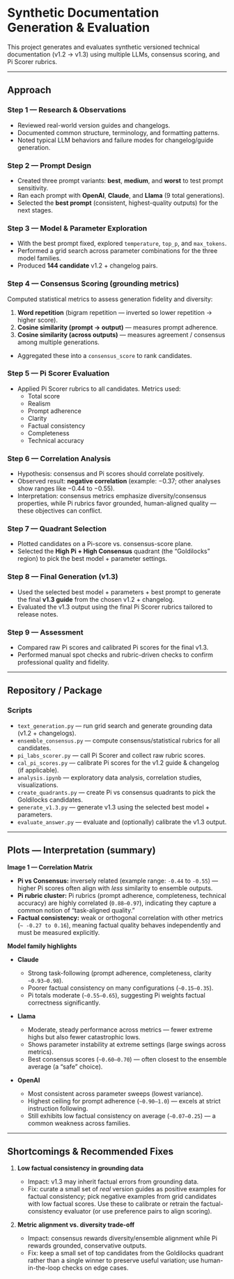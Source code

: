 # Synthetic Documentation Generation & Evaluation

This project generates and evaluates synthetic versioned technical documentation (v1.2 → v1.3) using multiple LLMs, consensus scoring, and Pi Scorer rubrics.

---

## Approach

### Step 1 — Research & Observations
- Reviewed real-world version guides and changelogs.  
- Documented common structure, terminology, and formatting patterns.  
- Noted typical LLM behaviors and failure modes for changelog/guide generation.

### Step 2 — Prompt Design
- Created three prompt variants: **best**, **medium**, and **worst** to test prompt sensitivity.  
- Ran each prompt with **OpenAI**, **Claude**, and **Llama** (9 total generations).  
- Selected the **best prompt** (consistent, highest-quality outputs) for the next stages.

### Step 3 — Model & Parameter Exploration
- With the best prompt fixed, explored `temperature`, `top_p`, and `max_tokens`.  
- Performed a grid search across parameter combinations for the three model families.  
- Produced **144 candidate** v1.2 + changelog pairs.

### Step 4 — Consensus Scoring (grounding metrics)
Computed statistical metrics to assess generation fidelity and diversity:
1. **Word repetition** (bigram repetition — inverted so lower repetition → higher score).  
2. **Cosine similarity (prompt → output)** — measures prompt adherence.  
3. **Cosine similarity (across outputs)** — measures agreement / consensus among multiple generations.  
- Aggregated these into a `consensus_score` to rank candidates.

### Step 5 — Pi Scorer Evaluation
- Applied Pi Scorer rubrics to all candidates. Metrics used:
  - Total score  
  - Realism  
  - Prompt adherence  
  - Clarity  
  - Factual consistency  
  - Completeness  
  - Technical accuracy

### Step 6 — Correlation Analysis
- Hypothesis: consensus and Pi scores should correlate positively.  
- Observed result: **negative correlation** (example: −0.37; other analyses show ranges like −0.44 to −0.55).  
- Interpretation: consensus metrics emphasize diversity/consensus properties, while Pi rubrics favor grounded, human-aligned quality — these objectives can conflict.

### Step 7 — Quadrant Selection
- Plotted candidates on a Pi-score vs. consensus-score plane.  
- Selected the **High Pi + High Consensus** quadrant (the “Goldilocks” region) to pick the best model + parameter settings.

### Step 8 — Final Generation (v1.3)
- Used the selected best model + parameters + best prompt to generate the final **v1.3 guide** from the chosen v1.2 + changelog.  
- Evaluated the v1.3 output using the final Pi Scorer rubrics tailored to release notes.

### Step 9 — Assessment
- Compared raw Pi scores and calibrated Pi scores for the final v1.3.  
- Performed manual spot checks and rubric-driven checks to confirm professional quality and fidelity.

---

## Repository / Package

### Scripts
- `text_generation.py` — run grid search and generate grounding data (v1.2 + changelogs).  
- `ensemble_consensus.py` — compute consensus/statistical rubrics for all candidates.  
- `pi_labs_scorer.py` — call Pi Scorer and collect raw rubric scores.  
- `cal_pi_scores.py` — calibrate Pi scores for the v1.2 guide & changelog (if applicable).  
- `analysis.ipynb` — exploratory data analysis, correlation studies, visualizations.  
- `create_quadrants.py` — create Pi vs consensus quadrants to pick the Goldilocks candidates.  
- `generate_v1.3.py` — generate v1.3 using the selected best model + parameters.  
- `evaluate_answer.py` — evaluate and (optionally) calibrate the v1.3 output.

---

## Plots — Interpretation (summary)

**Image 1 — Correlation Matrix**
- **Pi vs Consensus:** inversely related (example range: `-0.44` to `-0.55`) — higher Pi scores often align with *less* similarity to ensemble outputs.  
- **Pi rubric cluster:** Pi rubrics (prompt adherence, completeness, technical accuracy) are highly correlated (`0.88–0.97`), indicating they capture a common notion of “task-aligned quality.”  
- **Factual consistency:** weak or orthogonal correlation with other metrics (`~ -0.27 to 0.16`), meaning factual quality behaves independently and must be measured explicitly.

**Model family highlights**
- **Claude**
  - Strong task-following (prompt adherence, completeness, clarity `~0.93–0.98`).  
  - Poorer factual consistency on many configurations (`~0.15–0.35`).  
  - Pi totals moderate (`~0.55–0.65`), suggesting Pi weights factual correctness significantly.

- **Llama**
  - Moderate, steady performance across metrics — fewer extreme highs but also fewer catastrophic lows.  
  - Shows parameter instability at extreme settings (large swings across metrics).  
  - Best consensus scores (`~0.60–0.70`) — often closest to the ensemble average (a “safe” choice).

- **OpenAI**
  - Most consistent across parameter sweeps (lowest variance).  
  - Highest ceiling for prompt adherence (`~0.90–1.0`) — excels at strict instruction following.  
  - Still exhibits low factual consistency on average (`~0.07–0.25`) — a common weakness across families.

---

## Shortcomings & Recommended Fixes

1. **Low factual consistency in grounding data**  
   - Impact: v1.3 may inherit factual errors from grounding data.  
   - Fix: curate a small set of *real* version guides as positive examples for factual consistency; pick negative examples from grid candidates with low factual scores. Use these to calibrate or retrain the factual-consistency evaluator (or use preference pairs to align scoring).

2. **Metric alignment vs. diversity trade-off**  
   - Impact: consensus rewards diversity/ensemble alignment while Pi rewards grounded, conservative outputs.  
   - Fix: keep a small set of top candidates from the Goldilocks quadrant rather than a single winner to preserve useful variation; use human-in-the-loop checks on edge cases.




